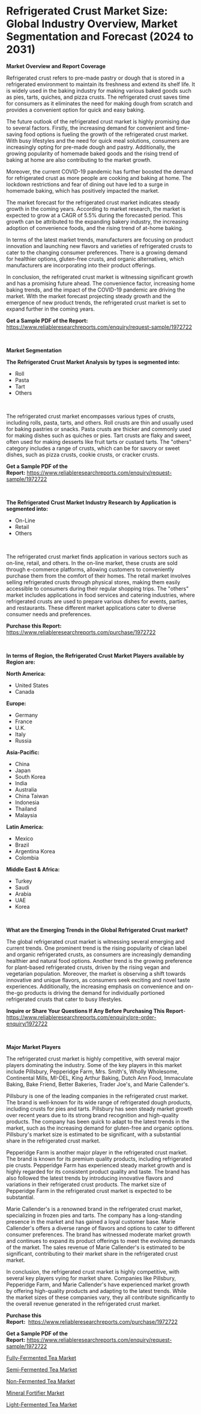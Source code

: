 <p><h1>Refrigerated Crust Market Size: Global Industry Overview, Market Segmentation and Forecast (2024 to 2031)</h1></p><p><strong>Market Overview and Report Coverage</strong></p>
<p><p>Refrigerated crust refers to pre-made pastry or dough that is stored in a refrigerated environment to maintain its freshness and extend its shelf life. It is widely used in the baking industry for making various baked goods such as pies, tarts, quiches, and pizza crusts. The refrigerated crust saves time for consumers as it eliminates the need for making dough from scratch and provides a convenient option for quick and easy baking.</p><p>The future outlook of the refrigerated crust market is highly promising due to several factors. Firstly, the increasing demand for convenient and time-saving food options is fueling the growth of the refrigerated crust market. With busy lifestyles and the need for quick meal solutions, consumers are increasingly opting for pre-made dough and pastry. Additionally, the growing popularity of homemade baked goods and the rising trend of baking at home are also contributing to the market growth.</p><p>Moreover, the current COVID-19 pandemic has further boosted the demand for refrigerated crust as more people are cooking and baking at home. The lockdown restrictions and fear of dining out have led to a surge in homemade baking, which has positively impacted the market.</p><p>The market forecast for the refrigerated crust market indicates steady growth in the coming years. According to market research, the market is expected to grow at a CAGR of 5.5% during the forecasted period. This growth can be attributed to the expanding bakery industry, the increasing adoption of convenience foods, and the rising trend of at-home baking.</p><p>In terms of the latest market trends, manufacturers are focusing on product innovation and launching new flavors and varieties of refrigerated crusts to cater to the changing consumer preferences. There is a growing demand for healthier options, gluten-free crusts, and organic alternatives, which manufacturers are incorporating into their product offerings.</p><p>In conclusion, the refrigerated crust market is witnessing significant growth and has a promising future ahead. The convenience factor, increasing home baking trends, and the impact of the COVID-19 pandemic are driving the market. With the market forecast projecting steady growth and the emergence of new product trends, the refrigerated crust market is set to expand further in the coming years.</p></p>
<p><strong>Get a Sample PDF of the Report:</strong> <a href="https://www.reliableresearchreports.com/enquiry/request-sample/1972722">https://www.reliableresearchreports.com/enquiry/request-sample/1972722</a></p>
<p>&nbsp;</p>
<p><strong>Market Segmentation</strong></p>
<p><strong>The Refrigerated Crust Market Analysis by types is segmented into:</strong></p>
<p><ul><li>Roll</li><li>Pasta</li><li>Tart</li><li>Others</li></ul></p>
<p>&nbsp;</p>
<p><p>The refrigerated crust market encompasses various types of crusts, including rolls, pasta, tarts, and others. Roll crusts are thin and usually used for baking pastries or snacks. Pasta crusts are thicker and commonly used for making dishes such as quiches or pies. Tart crusts are flaky and sweet, often used for making desserts like fruit tarts or custard tarts. The "others" category includes a range of crusts, which can be for savory or sweet dishes, such as pizza crusts, cookie crusts, or cracker crusts.</p></p>
<p><strong>Get a Sample PDF of the Report:</strong>&nbsp;<a href="https://www.reliableresearchreports.com/enquiry/request-sample/1972722">https://www.reliableresearchreports.com/enquiry/request-sample/1972722</a></p>
<p>&nbsp;</p>
<p><strong>The Refrigerated Crust Market Industry Research by Application is segmented into:</strong></p>
<p><ul><li>On-Line</li><li>Retail</li><li>Others</li></ul></p>
<p>&nbsp;</p>
<p><p>The refrigerated crust market finds application in various sectors such as on-line, retail, and others. In the on-line market, these crusts are sold through e-commerce platforms, allowing customers to conveniently purchase them from the comfort of their homes. The retail market involves selling refrigerated crusts through physical stores, making them easily accessible to consumers during their regular shopping trips. The "others" market includes applications in food services and catering industries, where refrigerated crusts are used to prepare various dishes for events, parties, and restaurants. These different market applications cater to diverse consumer needs and preferences.</p></p>
<p><strong>Purchase this Report:</strong>&nbsp; <a href="https://www.reliableresearchreports.com/purchase/1972722">https://www.reliableresearchreports.com/purchase/1972722</a></p>
<p>&nbsp;</p>
<p><strong>In terms of Region, the Refrigerated Crust Market Players available by Region are:</strong></p>
<p>
    <p> <strong> North America: </strong>
        <ul>
            <li>United States</li>
            <li>Canada</li>
        </ul>
        </p> 
    <p> <strong> Europe: </strong>
        <ul>
            <li>Germany</li>
            <li>France</li>
            <li>U.K.</li>
            <li>Italy</li>
            <li>Russia</li>
        </ul>
        </p> 
    <p> <strong> Asia-Pacific: </strong>
        <ul>
            <li>China</li>
            <li>Japan</li>
            <li>South Korea</li>
            <li>India</li>
            <li>Australia</li>
            <li>China Taiwan</li>
            <li>Indonesia</li>
            <li>Thailand</li>
            <li>Malaysia</li>
        </ul>
        </p> 
    <p> <strong> Latin America: </strong>
        <ul>
            <li>Mexico</li>
            <li>Brazil</li>
            <li>Argentina Korea</li>
            <li>Colombia</li>
        </ul>
        </p> 
    <p> <strong> Middle East & Africa: </strong>
        <ul>
            <li>Turkey</li>
            <li>Saudi</li>
            <li>Arabia</li>
            <li>UAE</li>
            <li>Korea</li>
        </ul>
    </p>
    </p>
<p>&nbsp;</p>
<p><strong>What are the Emerging Trends in the Global Refrigerated Crust market?</strong></p>
<p><p>The global refrigerated crust market is witnessing several emerging and current trends. One prominent trend is the rising popularity of clean label and organic refrigerated crusts, as consumers are increasingly demanding healthier and natural food options. Another trend is the growing preference for plant-based refrigerated crusts, driven by the rising vegan and vegetarian population. Moreover, the market is observing a shift towards innovative and unique flavors, as consumers seek exciting and novel taste experiences. Additionally, the increasing emphasis on convenience and on-the-go products is driving the demand for individually portioned refrigerated crusts that cater to busy lifestyles.</p></p>
<p><strong>Inquire or Share Your Questions If Any Before Purchasing This Report</strong>- <a href="https://www.reliableresearchreports.com/enquiry/pre-order-enquiry/1972722">https://www.reliableresearchreports.com/enquiry/pre-order-enquiry/1972722</a></p>
<p>&nbsp;</p>
<p><strong>Major Market Players</strong></p>
<p><p>The refrigerated crust market is highly competitive, with several major players dominating the industry. Some of the key players in this market include Pillsbury, Pepperidge Farm, Mrs. Smith's, Wholly Wholesome, Continental Mills, MI-DEL, King Arthur Baking, Dutch Ann Food, Immaculate Baking, Bake Friend, Better Bakeries, Trader Joe's, and Marie Callender's.</p><p>Pillsbury is one of the leading companies in the refrigerated crust market. The brand is well-known for its wide range of refrigerated dough products, including crusts for pies and tarts. Pillsbury has seen steady market growth over recent years due to its strong brand recognition and high-quality products. The company has been quick to adapt to the latest trends in the market, such as the increasing demand for gluten-free and organic options. Pillsbury's market size is estimated to be significant, with a substantial share in the refrigerated crust market.</p><p>Pepperidge Farm is another major player in the refrigerated crust market. The brand is known for its premium quality products, including refrigerated pie crusts. Pepperidge Farm has experienced steady market growth and is highly regarded for its consistent product quality and taste. The brand has also followed the latest trends by introducing innovative flavors and variations in their refrigerated crust products. The market size of Pepperidge Farm in the refrigerated crust market is expected to be substantial.</p><p>Marie Callender's is a renowned brand in the refrigerated crust market, specializing in frozen pies and tarts. The company has a long-standing presence in the market and has gained a loyal customer base. Marie Callender's offers a diverse range of flavors and options to cater to different consumer preferences. The brand has witnessed moderate market growth and continues to expand its product offerings to meet the evolving demands of the market. The sales revenue of Marie Callender's is estimated to be significant, contributing to their market share in the refrigerated crust market.</p><p>In conclusion, the refrigerated crust market is highly competitive, with several key players vying for market share. Companies like Pillsbury, Pepperidge Farm, and Marie Callender's have experienced market growth by offering high-quality products and adapting to the latest trends. While the market sizes of these companies vary, they all contribute significantly to the overall revenue generated in the refrigerated crust market.</p></p>
<p><strong>Purchase this Report:</strong>&nbsp;&nbsp;<a href="https://www.reliableresearchreports.com/purchase/1972722">https://www.reliableresearchreports.com/purchase/1972722</a></p>
<p></p>
<p><strong>Get a Sample PDF of the Report:</strong>&nbsp;<a href="https://www.reliableresearchreports.com/enquiry/request-sample/1972722">https://www.reliableresearchreports.com/enquiry/request-sample/1972722</a></p>
<p><p><a href="https://github.com/kuntayevaz/Market-Research-Report-List-2/blob/main/fully-fermented-tea-market.md">Fully-Fermented Tea Market</a></p><p><a href="https://github.com/Krish2023na/Market-Research-Report-List-2/blob/main/semi-fermented-tea-market.md">Semi-Fermented Tea Market</a></p><p><a href="https://github.com/kholmovskayalyudmila/Market-Research-Report-List-2/blob/main/non-fermented-tea-market.md">Non-Fermented Tea Market</a></p><p><a href="https://github.com/kipkeeva/Market-Research-Report-List-2/blob/main/mineral-fortifier-market.md">Mineral Fortifier Market</a></p><p><a href="https://github.com/zebdakicsin/Market-Research-Report-List-2/blob/main/light-fermented-tea-market.md">Light-Fermented Tea Market</a></p></p>